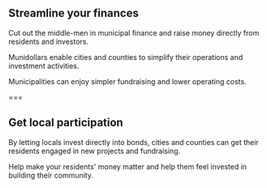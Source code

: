 ## Streamline your finances

Cut out the middle-men in municipal finance and raise money directly from residents and investors.

Munidollars enable cities and counties to simplify their operations and investment activities.

Municipalities can enjoy simpler fundraising and lower operating costs.

===

## Get local participation

By letting locals invest directly into bonds, cities and counties can get their residents engaged in new projects and fundraising.

Help make your residents' money matter and help them feel invested in building their community.
